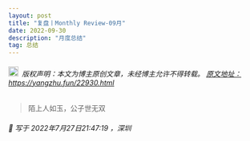 ```yaml
---
layout: post
title: "复盘丨Monthly Review-09月"
date: 2022-09-30 
description: "月度总结"
tag: 总结
---   
```


<h6><img src="https://robotkang-1257995526.cos.ap-chengdu.myqcloud.com/icon/copyright.png" alt="copyright" style="display:inline;margin-bottom: -5px;" width="20" height="20"> 版权声明：本文为博主原创文章，未经博主允许不得转载。
<a target="_blank" href="https://yangzhu.fun/22930.html">原文地址：https://yangzhu.fun/22930.html </a>
</h6>                           
        
> 陌上人如玉，公子世无双         

                   
                 
<h6> 

📌 写于 2022年7月27日21:47:19 ，深圳                                 

</h6>             



